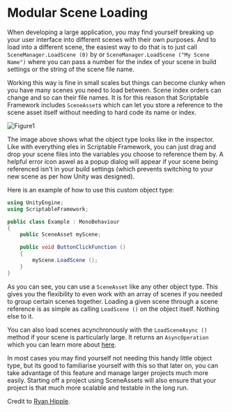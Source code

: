 # Modular Scene Loading

When developing a large application, you may find yourself breaking up your user interface into different scenes with their own purposes. And to load into a different scene, the easiest way to do that is to just call `SceneManager.LoadScene (0)` by or `SceneManager.LoadScene ("My Scene Name")` where you can pass a number for the index of your scene in build settings or the string of the scene file name.

Working this way is fine in small scales but things can become clunky when you have many scenes you need to load between. Scene index orders can change and so can their file names. It is for this reason that Scriptable Framework includes `SceneAsset`s which can let you store a reference to the scene asset itself without needing to hard code its name or index.

![Figure1](~/images/modularSceneLoading1.png)

The image above shows what the object type looks like in the inspector. Like with everything eles in Scriptable Framework, you can just drag and drop your scene files into the variables you choose to reference them by. A helpful error icon aswel as a popup dialog will appear if your scene being referenced isn't in your build settings (which prevents switching to your new scene as per how Unity was designed).

Here is an example of how to use this custom object type:

``` cs
using UnityEngine;
using ScriptableFramework;

public class Example : MonoBehaviour
{
    public SceneAsset myScene;

    public void ButtonClickFunction ()
    {
        myScene.LoadScene ();	
    }
}
```

As you can see, you can use a `SceneAsset` like any other object type. This gives you the flexibility to even work with an array of scenes if you needed to group certain scenes together. Loading a given scene through a scene reference is as simple as calling `LoadScene ()` on the object itself. Nothing else to it.

You can also load scenes acynchronously with the `LoadSceneAsync ()` method if your scene is particularly large. It returns an `AsyncOperation` which you can learn more about [here](https://docs.unity3d.com/ScriptReference/AsyncOperation.html).

In most cases you may find yourself not needing this handy little object type, but its good to familiarise yourself with this so that later on, you can take advantage of this feature and manage larger projects much more easily. Starting off a project using SceneAssets will also ensure that your project is that much more scalable and testable in the long run.

Credit to [Ryan Hipple](https://github.com/roboryantron).